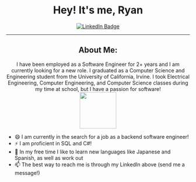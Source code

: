 <div align="center">
  <h1> Hey! It's me, Ryan</h1>
</div>

<div id="badges" align="center">
  <a href="https://www.linkedin.com/in/ryanjloveland/">
    <img src="https://img.shields.io/badge/LinkedIn-blue?style=for-the-badge&logo=linkedin&logoColor=white" alt="LinkedIn Badge"/>
  </a>
</div>

---

<h2 align="center"> About Me: </h2>
<div align="center">
I have been employed as a Software Engineer for 2+ years and I am currently looking for a new role.
I graduated as a Computer Science and Engineering student from the University of California, Irvine. I took Electrical Engineering, Computer Engineering, and Computer Science classes during my time at school, but I have a passion for software! 
</div>
<div align="center">
  <img src="https://media.giphy.com/media/WUlplcMpOCEmTGBtBW/giphy.gif" width="100" align="center">
</div>

- 😄 I am currently in the search for a job as a backend software engineer!
- ⚡ I am proficient in SQL and C#!
- 🤔 In my free time I like to learn new languages like Japanese and Spanish, as well as work out
- 📫 The best way to reach me is through my LinkedIn above (send me a message!)


<!--
**ryanloveland/ryanloveland** is a ✨ _special_ ✨ repository because its `README.md` (this file) appears on your GitHub profile.

Here are some ideas to get you started:

- 🔭 I’m currently working on ...
- 🌱 I’m currently learning ...
- 👯 I’m looking to collaborate on ...
- 🤔 I’m looking for help with ...
- 💬 Ask me about ...
- 📫 How to reach me: ...
- 😄 Pronouns: ...
- ⚡ Fun fact: ...
-->
